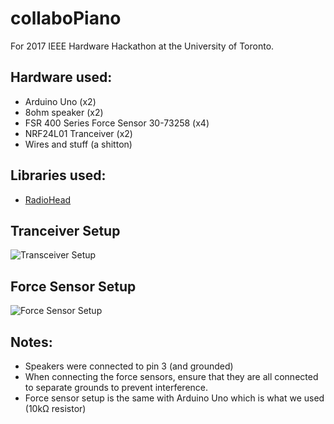 # collaboPiano
For 2017 IEEE Hardware Hackathon at the University of Toronto.

## Hardware used:  

- Arduino Uno (x2)
- 8ohm speaker (x2)
- FSR 400 Series Force Sensor 30-73258 (x4)
- NRF24L01 Tranceiver (x2)
- Wires and stuff (a shitton)

## Libraries used:

- [RadioHead](http://www.airspayce.com/mikem/arduino/RadioHead/RadioHead-1.46.zip)

## Tranceiver Setup

![Transceiver Setup](https://i.gyazo.com/9605aa368e5561ce21280a224bb344dd.png)

## Force Sensor Setup

![Force Sensor Setup](http://i.imgur.com/2CpOSbc.png)

## Notes:
- Speakers were connected to pin 3 (and grounded)
- When connecting the force sensors, ensure that they are all connected to separate grounds to prevent interference.
- Force sensor setup is the same with Arduino Uno which is what we used (10kΩ resistor)
